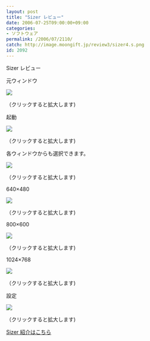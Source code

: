 ```yaml
---
layout: post
title: "Sizer レビュー"
date: 2006-07-25T09:00:00+09:00
categories:
- ソフトウェア
permalink: /2006/07/2110/
catch: http://image.moongift.jp/review3/sizer4.s.png
id: 2092
---
```

Sizer レビュー  
<!--more-->

元ウィンドウ

  

[![](http://image.moongift.jp/review3/sizer1.s.png)](http://image.moongift.jp/review3/sizer1.png)  
  
（クリックすると拡大します)

  

起動

  

[![](http://image.moongift.jp/review3/sizer2.s.png)](http://image.moongift.jp/review3/sizer2.png)  
  
（クリックすると拡大します)

  

各ウィンドウからも選択できます。

  

[![](http://image.moongift.jp/review3/sizer3.s.png)](http://image.moongift.jp/review3/sizer3.png)  
  
（クリックすると拡大します)

  

640×480

  

[![](http://image.moongift.jp/review3/sizer4.s.png)](http://image.moongift.jp/review3/sizer4.png)  
  
（クリックすると拡大します)

  

800×600

  

[![](http://image.moongift.jp/review3/sizer5.s.png)](http://image.moongift.jp/review3/sizer5.png)  
  
（クリックすると拡大します)

  

1024×768

  

[![](http://image.moongift.jp/review3/sizer6.s.png)](http://image.moongift.jp/review3/sizer6.png)  
  
（クリックすると拡大します)

  

設定

  

[![](http://image.moongift.jp/review3/sizer7.s.png)](http://image.moongift.jp/review3/sizer7.png)  
  
（クリックすると拡大します)

  

[Sizer 紹介はこちら](http://fw.moongift.jp/intro/i-2109.html)

